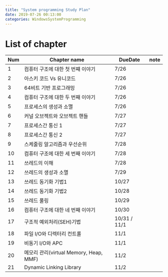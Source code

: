 ```yaml
---
title: "System programming Study Plan"
date: 2019-07-26 00:13:00
categories: WindowsSystemProgramming
---
```


# List of chapter
| Num | Chapter name                    | DueDate | note |
| --- | ---                             |---      |--     |
| 1  | 컴퓨터 구조에 대한 첫 번쨰 이야기  | 7/26 |   |
| 2  | 아스키 코드 Vs 유니코드           | 7/26 |   |
| 3  | 64비트 기반 프로그래밍            | 7/26  |   |
| 4  | 컴퓨터 구조에 대한 두 번째 이야기  | 7/26  |   |
| 5  | 프로세스의 생성과 소멸            | 7/26  |   |
| 6  | 커널 오브젝트와 오브젝트 핸들      | 7/27  |   |   |
| 7  | 프로세스간 통신 1                 | 7/27  |   |   |
| 8  | 프로세스간 통신 2                 |  7/27 |   |   |
| 9  | 스케줄링 알고리즘과 우선순위       |  7/28 |   |   |
| 10 | 컴퓨터 구조에 대한 세 번째 이야기  |  7/28 |   |   |
| 11 | 쓰레드의 이해                     | 7/28  |   |   |
| 12 | 쓰레드의 생성과 소멸              | 7/29 |   |   |
| 13 | 쓰레드 동기화 기법1               | 10/27 |   |   |
| 14 | 쓰레드 동기화 기법2               | 10/28 |   |   |
| 15 | 쓰레드 풀링                       | 10/29 |   |   |
| 16 | 컴퓨터 구조에 대한 네 번째 이야기   | 10/30 |   |   |
| 17 | 구조적 예외처리(SEH)기법           | 10/31 / 11/1 |   |   |
| 18 | 파일 I/O와 디렉터리 컨트롤         | 11/1 |   |   |
| 19 | 비동기 I/O와 APC                  | 11/1 |   |   |
| 20 | 메모리 관리(virtual Memory, Heap, MMF)   | 11/2 |   |   |
| 21 | Dynamic Linking Library | 11/2 |   |   |
